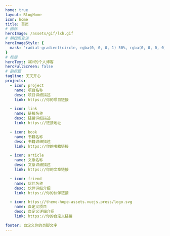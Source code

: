 ```yaml
---
home: true
layout: BlogHome
icon: home
title: 首页
# 图标
heroImage: /assets/gif/lxh.gif
# 朝四周变淡
heroImageStyle: {
  mask: 'radial-gradient(circle, rgba(0, 0, 0, 1) 50%, rgba(0, 0, 0, 0) 72%)'
}
# 标题
heroText: XDH的个人博客
heroFullScreen: false
# 副标题
tagline: 天天开心
projects:
  - icon: project
    name: 项目名称
    desc: 项目详细描述
    link: https://你的项目链接

  - icon: link
    name: 链接名称
    desc: 链接详细描述
    link: https://链接地址

  - icon: book
    name: 书籍名称
    desc: 书籍详细描述
    link: https://你的书籍链接

  - icon: article
    name: 文章名称
    desc: 文章详细描述
    link: https://你的文章链接

  - icon: friend
    name: 伙伴名称
    desc: 伙伴详细介绍
    link: https://你的伙伴链接

  - icon: https://theme-hope-assets.vuejs.press/logo.svg
    name: 自定义项目
    desc: 自定义详细介绍
    link: https://你的自定义链接

footer: 自定义你的页脚文字
---
```

